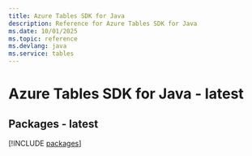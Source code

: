 ```yaml
---
title: Azure Tables SDK for Java
description: Reference for Azure Tables SDK for Java
ms.date: 10/01/2025
ms.topic: reference
ms.devlang: java
ms.service: tables
---
```

# Azure Tables SDK for Java - latest
## Packages - latest
[!INCLUDE [packages](tables-index.md)]